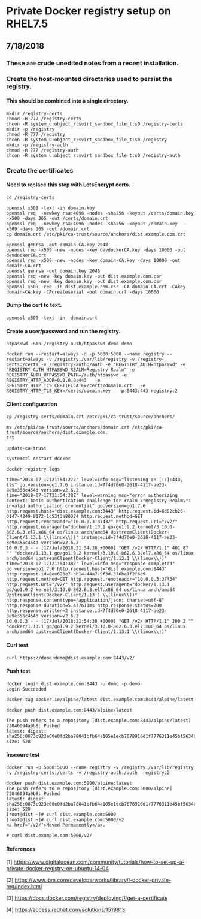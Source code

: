# Private Docker registry setup on RHEL7.5
## 7/18/2018

### These are crude unedited notes from a recent installation.

### Create the host-mounted directories used to persist the registry.

#### This should be combined into a single directory.

```
mkdir /registry-certs
chmod -R 777 /registry-certs
chcon -R system_u:object_r:svirt_sandbox_file_t:s0 /registry-certs
mkdir -p /registry
chmod -R 777 /registry
chcon -R system_u:object_r:svirt_sandbox_file_t:s0 /registry
mkdir -p /registry-auth
chmod -R 777 /registry-auth
chcon -R system_u:object_r:svirt_sandbox_file_t:s0 /registry-auth
```

### Create the certificates
#### Need to replace this step with LetsEncrypt certs.

```
cd /registry-certs

openssl x509 -text -in domain.key
openssl req  -newkey rsa:4096 -nodes -sha256 -keyout /certs/domain.key  -x509 -days 365 -out /certs/domain.crt
openssl req  -newkey rsa:4096 -nodes -sha256 -keyout /domain.key  -x509 -days 365 -out /domain.crt
cp domain.crt /etc/pki/ca-trust/source/anchors/dist.example.com.crt

openssl genrsa -out domain-CA.key 2048
openssl req -x509 -new -nodes -key devdockerCA.key -days 10000 -out devdockerCA.crt
openssl req -x509 -new -nodes -key domain-CA.key -days 10000 -out domain-CA.crt
openssl genrsa -out domain.key 2048
openssl req -new -key domain.key -out dist.example.com.csr
openssl req -new -key domain.key -out dist.example.com.csr
openssl x509 -req -in dist.example.com.csr -CA domain-CA.crt -CAkey domain-CA.key -CAcreateserial -out domain.crt -days 10000
```

#### Dump the cert to text.

```
openssl x509 -text -in  domain.crt
```

#### Create a user/password and run the registry.

```
htpasswd -Bbn /registry-auth/htpasswd demo demo

docker run --restart=always -d -p 5000:5000 --name registry --restart=always -v /registry:/var/lib/registry -v /registry-certs:/certs -v /registry-auth:/auth -e "REGISTRY_AUTH=htpasswd" -e "REGISTRY_AUTH_HTPASSWD_REALM=Registry Realm" -e REGISTRY_AUTH_HTPASSWD_PATH=/auth/htpasswd -e REGISTRY_HTTP_ADDR=0.0.0.0:443   -e REGISTRY_HTTP_TLS_CERTIFICATE=/certs/domain.crt   -e REGISTRY_HTTP_TLS_KEY=/certs/domain.key   -p 8443:443 registry:2
```

#### Client configuration

```
cp /registry-certs/domain.crt /etc/pki/ca-trust/source/anchors/

mv /etc/pki/ca-trust/source/anchors/domain.crt /etc/pki/ca-trust/source/anchors/dist.example.com.
crt

update-ca-trust
  
systemctl restart docker

docker registry logs

time="2018-07-17T21:54:27Z" level=info msg="listening on [::]:443, tls" go.version=go1.7.6 instance.id=7f4d70e0-2618-4117-ae23-8e9e356c454d version=v2.6.2
time="2018-07-17T21:54:38Z" level=warning msg="error authorizing context: basic authentication challenge for realm \"Registry Realm\": invalid authorization credential" go.version=go1.7.6 http.request.host="dist.example.com:8443" http.request.id=6d02cb26-0147-4249-8172-1c53f3a80324 http.request.method=GET http.request.remoteaddr="10.0.0.3:37432" http.request.uri="/v2/" http.request.useragent="docker/1.13.1 go/go1.9.2 kernel/3.10.0-862.6.3.el7.x86_64 os/linux arch/amd64 UpstreamClient(Docker-Client/1.13.1 \\(linux\\))" instance.id=7f4d70e0-2618-4117-ae23-8e9e356c454d version=v2.6.2
10.0.0.3 - - [17/Jul/2018:21:54:38 +0000] "GET /v2/ HTTP/1.1" 401 87 "" "docker/1.13.1 go/go1.9.2 kernel/3.10.0-862.6.3.el7.x86_64 os/linux arch/amd64 UpstreamClient(Docker-Client/1.13.1 \\(linux\\))"
time="2018-07-17T21:54:38Z" level=info msg="response completed" go.version=go1.7.6 http.request.host="dist.example.com:8443" http.request.id=8ee626e7-bb14-44a7-9f3d-376ba1f2f6e9 http.request.method=GET http.request.remoteaddr="10.0.0.3:37434" http.request.uri="/v2/" http.request.useragent="docker/1.13.1 go/go1.9.2 kernel/3.10.0-862.6.3.el7.x86_64 os/linux arch/amd64 UpstreamClient(Docker-Client/1.13.1 \\(linux\\))" http.response.contenttype="application/json; charset=utf-8" http.response.duration=5.477611ms http.response.status=200 http.response.written=2 instance.id=7f4d70e0-2618-4117-ae23-8e9e356c454d version=v2.6.2
10.0.0.3 - - [17/Jul/2018:21:54:38 +0000] "GET /v2/ HTTP/1.1" 200 2 "" "docker/1.13.1 go/go1.9.2 kernel/3.10.0-862.6.3.el7.x86_64 os/linux arch/amd64 UpstreamClient(Docker-Client/1.13.1 \\(linux\\))"
```

#### Curl test

```
curl https://demo:demo@dist.example.com:8443/v2/
```

#### Push test

```
docker login dist.example.com:8443 -u demo -p demo
Login Succeeded

docker tag docker.io/alpine/latest dist.example.com:8443/alpine/latest

docker push dist.example.com:8443/alpine/latest

The push refers to a repository [dist.example.com:8443/alpine/latest]
73046094a9b8: Pushed
latest: digest: sha256:0873c923e00e0fd2ba78041bfb64a105e1ecb7678916d1f7776311e45bf5634b size: 528

```

#### Insecure test

```
docker run -p 5000:5000 --name registry -v /registry:/var/lib/registry -v /registry-certs:/certs -v /registry-auth:/auth  registry:2

docker push dist.example.com:5000/alpine:latest
The push refers to a repository [dist.example.com:5000/alpine]
73046094a9b8: Pushed
latest: digest: sha256:0873c923e00e0fd2ba78041bfb64a105e1ecb7678916d1f7776311e45bf5634b size: 528
[root@dist ~]# curl dist.example.com:5000
[root@dist ~]# curl dist.example.com:5000/v2
<a href="/v2/">Moved Permanently</a>.

# curl dist.example.com:5000/v2/
```

#### References

[1] https://www.digitalocean.com/community/tutorials/how-to-set-up-a-private-docker-registry-on-ubuntu-14-04

[2] https://www.ibm.com/developerworks/library/l-docker-private-reg/index.html

[3] https://docs.docker.com/registry/deploying/#get-a-certificate

[4] https://access.redhat.com/solutions/1519813
